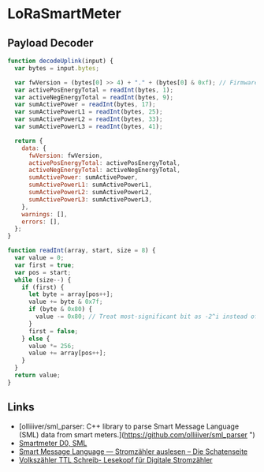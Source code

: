# LoRaSmartMeter

## Payload Decoder

```javascript
function decodeUplink(input) {
  var bytes = input.bytes;

  var fwVersion = (bytes[0] >> 4) + "." + (bytes[0] & 0xf); // Firmware version
  var activePosEnergyTotal = readInt(bytes, 1);
  var activeNegEnergyTotal = readInt(bytes, 9);
  var sumActivePower = readInt(bytes, 17);
  var sumActivePowerL1 = readInt(bytes, 25);
  var sumActivePowerL2 = readInt(bytes, 33);
  var sumActivePowerL3 = readInt(bytes, 41);

  return {
    data: {
      fwVersion: fwVersion,
      activePosEnergyTotal: activePosEnergyTotal,
      activeNegEnergyTotal: activeNegEnergyTotal,
      sumActivePower: sumActivePower,
      sumActivePowerL1: sumActivePowerL1,
      sumActivePowerL2: sumActivePowerL2,
      sumActivePowerL3: sumActivePowerL3,
    },
    warnings: [],
    errors: [],
  };
}

function readInt(array, start, size = 8) {
  var value = 0;
  var first = true;
  var pos = start;
  while (size--) {
    if (first) {
      let byte = array[pos++];
      value += byte & 0x7f;
      if (byte & 0x80) {
        value -= 0x80; // Treat most-significant bit as -2^i instead of 2^i
      }
      first = false;
    } else {
      value *= 256;
      value += array[pos++];
    }
  }
  return value;
}
```

## Links

- [olliiiver/sml_parser: C++ library to parse Smart Message Language (SML) data from smart meters.](https://github.com/olliiiver/sml_parser ")
- [Smartmeter D0, SML](https://www.msxfaq.de/sonst/bastelbude/smartmeter_d0_sml.htm)
- [Smart Message Language — Stromzähler auslesen – Die Schatenseite](https://www.schatenseite.de/2016/05/30/smart-message-language-stromzahler-auslesen)
- [Volkszähler TTL Schreib- Lesekopf für Digitale Stromzähler](https://forum.iobroker.net/post/386478)
